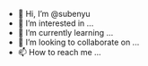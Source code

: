 - 👋 Hi, I’m @subenyu
- 👀 I’m interested in ...
- 🌱 I’m currently learning ...
- 💞️ I’m looking to collaborate on ...
- 📫 How to reach me ...

<!---
subenyu/subenyu is a ✨ special ✨ repository because its `README.md` (this file) appears on your GitHub profile.
You can click the Preview link to take a look at your changes.
--->
